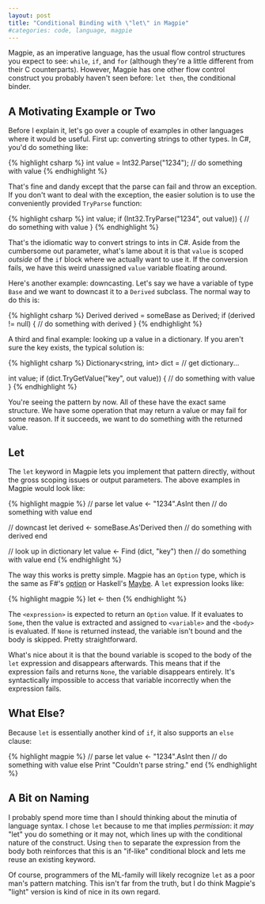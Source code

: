 ```yaml
---
layout: post
title: "Conditional Binding with \"let\" in Magpie"
#categories: code, language, magpie
---
```

Magpie, as an imperative language, has the usual flow control structures you
expect to see: `while`, `if`, and `for` (although they're a little different
from their C counterparts). However, Magpie has one other flow control
construct you probably haven't seen before: `let then`, the conditional
binder.

## A Motivating Example or Two

Before I explain it, let's go over a couple of examples in other languages
where it would be useful. First up: converting strings to other types. In C#,
you'd do something like:

{% highlight csharp %}
int value = Int32.Parse("1234");
// do something with value
{% endhighlight %}

That's fine and dandy except that the parse can fail and throw an exception.
If you don't want to deal with the exception, the easier solution is to use
the conveniently provided `TryParse` function:

{% highlight csharp %}
int value;
if (Int32.TryParse("1234", out value))
{
    // do something with value
}
{% endhighlight %}

That's the idiomatic way to convert strings to ints in C#. Aside from the
cumbersome out parameter, what's lame about it is that `value` is scoped
*outside* of the `if` block where we actually want to use it. If the
conversion fails, we have this weird unassigned `value` variable floating
around.

Here's another example: downcasting. Let's say we have a variable of type
`Base` and we want to downcast it to a `Derived` subclass. The normal way to
do this is:

{% highlight csharp %}
Derived derived = someBase as Derived;
if (derived != null)
{
    // do something with derived
}
{% endhighlight %}

A third and final example: looking up a value in a dictionary. If you aren't
sure the key exists, the typical solution is:

{% highlight csharp %}
Dictionary<string, int> dict = // get dictionary...

int value;
if (dict.TryGetValue("key", out value))
{
    // do something with value
}
{% endhighlight %}

You're seeing the pattern by now. All of these have the exact same structure.
We have some operation that may return a value or may fail for some reason. If
it succeeds, we want to do something with the returned value.

## Let

The `let` keyword in Magpie lets you implement that pattern directly, without
the gross scoping issues or output parameters. The above examples in Magpie
would look like:

{% highlight magpie %}
// parse
let value <- "1234".AsInt then
    // do something with value
end

// downcast
let derived <- someBase.As'Derived then
    // do something with derived
end

// look up in dictionary
let value <- Find (dict, "key") then
    // do something with value
end
{% endhighlight %}

The way this works is pretty simple. Magpie has an `Option` type, which is the
same as F#'s [option](http://msdn.microsoft.com/en-us/library/dd233245%28VS.100%29.aspx) or Haskell's [Maybe](http://en.wikibooks.org/wiki/Haskell/Hierarchical_libraries/Maybe). A `let` expression looks
like:

{% highlight magpie %}
let <variable> <- <expression> then <body>
{% endhighlight %}

The `<expression>` is expected to return an `Option` value. If it evaluates to
`Some`, then the value is extracted and assigned to `<variable>` and the
`<body>` is evaluated. If `None` is returned instead, the variable isn't bound
and the body is skipped. Pretty straightforward.

What's nice about it is that the bound variable is scoped to the body of the
`let` expression and disappears afterwards. This means that if the expression
fails and returns `None`, the variable disappears entirely. It's syntactically
impossible to access that variable incorrectly when the expression fails.

## What Else?

Because `let` is essentially another kind of `if`, it also supports an `else`
clause:

{% highlight magpie %}
// parse
let value <- "1234".AsInt then
    // do something with value
else
    Print "Couldn't parse string."
end
{% endhighlight %}

## A Bit on Naming

I probably spend more time than I should thinking about the minutia of
language syntax. I chose `let` because to me that implies *permission*: it
*may* "let" you do something or it may not, which lines up with the
conditional nature of the construct. Using `then` to separate the expression
from the body both reinforces that this is an "if-like" conditional block and lets me reuse an existing keyword.

Of course, programmers of the ML-family will likely recognize `let` as a poor
man's pattern matching. This isn't far from the truth, but I do think Magpie's
"light" version is kind of nice in its own regard.
